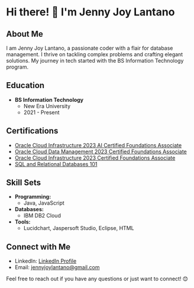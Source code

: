 # Hi there! 👋 I'm Jenny Joy Lantano

## About Me

I am Jenny Joy Lantano, a passionate coder with a flair for database management. I thrive on tackling complex problems and crafting elegant solutions. My journey in tech started with the BS Information Technology program.

## Education

- **BS Information Technology**
  - New Era University
  - 2021 - Present

## Certifications

- [Oracle Cloud Infrastructure 2023 AI Certified Foundations Associate](https://catalog-education.oracle.com/pls/certview/sharebadge?id=6B9BCCB7995B45C23686B1C51C2FC06808F644B825E9D94BA495F0AB774C2149&fbclid=IwAR0vO3V2KDq6jxjetElkH9O5a2dtaRWa6q66F8cPVTGdPMfsuTozF6KWzRo)
- [Oracle Cloud Data Management 2023 Certified Foundations Associate](https://catalog-education.oracle.com/pls/certview/sharebadge?id=5224290B04E0D95D48D3D2FADDC5F455A182075D78F00DF8FF6CDAF9A17709EF&fbclid=IwAR1nRtti3xfoU29OEo8PFedM22JhtQ15i5UpTg0eO0Sm5pdeNdr9RUK5_SA)
- [Oracle Cloud Infrastructure 2023 Certified Foundations Associate](https://catalog-education.oracle.com/pls/certview/sharebadge?id=90A60239728C35FBFB0F3FE8FAB023D26251EA027192C309CA59A9C69C36D0C0&fbclid=IwAR3Ie9qMZcjvKNVqfk5GsMLNOTbINM60AchVl33GqcydmLhpZNmp-A1T5nI)
- [SQL and Relational Databases 101](https://courses.cognitiveclass.ai/certificates/533ec15e4f104ae7a605f10c9b1aaec7)

## Skill Sets

- **Programming:**
  - Java, JavaScript
- **Databases:**
  - IBM DB2 Cloud
- **Tools:**
  - Lucidchart, Jaspersoft Studio, Eclipse, HTML

## Connect with Me

- LinkedIn: [LinkedIn Profile](LinkedIn_Profile_Link)
- Email: jennyjoylantano@gmail.com

Feel free to reach out if you have any questions or just want to connect! 😊
